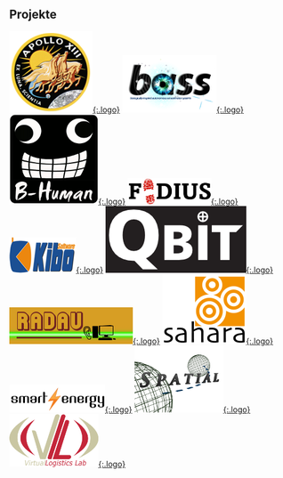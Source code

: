 ## Projekte

[![Logo Apollo 13](assets/img/apollo13.png){:.logo}](apollo13.html)
[![Logo BASS](assets/img/bass.png){:.logo}](bass.html)
[![Logo B-Human](assets/img/b-human.png){:.logo}](b-human.html)
[![Logo FIDIUS](assets/img/fidius.png){:.logo}](fidius.html)
[![Logo Kibo](assets/img/kibo.png){:.logo}](kibo.html)
[![Logo QBit](assets/img/qbit.png){:.logo}](qbit.html)
[![Logo RADAU](assets/img/radau.png){:.logo}](radau.html)
[![Logo SAHARA](assets/img/sahara.png){:.logo}](sahara.html)
[![Logo Smart Energy](assets/img/smart-energy.png){:.logo}](smart-energy.html)
[![Logo Spatial Interaction Lab](assets/img/spatial.png){:.logo}](spatial-interaction-lab.html)
[![Logo Virtual Logistic Lab](assets/img/vll.png){:.logo}](virtual-logistic-lab.html)

